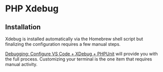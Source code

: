# PHP Xdebug

## Installation

Xdebug is installed automatically via the Homebrew shell script but finalizing the configuration requires a few manual steps.

[Debugging: Configure VS Code + XDebug + PHPUnit](https://tighten.co/blog/configure-vscode-to-debug-phpunit-tests-with-xdebug) will provide you with the full process. Customizing your terminal is the one item that requires manual activity.